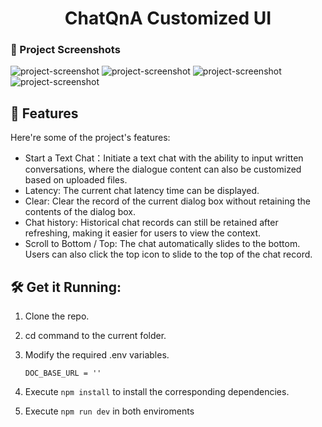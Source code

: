 <h1 align="center" id="title"> ChatQnA Customized UI</h1>

### 📸 Project Screenshots

![project-screenshot](https://imgur.com/mdk4b8F.png)
![project-screenshot](https://imgur.com/hzh6Aog.png)
![project-screenshot](https://imgur.com/JZ6b2yF.png)
![project-screenshot](https://imgur.com/KFV4UPD.png)



<h2>🧐 Features</h2>

Here're some of the project's features:

- Start a Text Chat：Initiate a text chat with the ability to input written conversations, where the dialogue content can also be customized based on uploaded files.
- Latency: The current chat latency time can be displayed.
- Clear: Clear the record of the current dialog box without retaining the contents of the dialog box.
- Chat history: Historical chat records can still be retained after refreshing, making it easier for users to view the context.
- Scroll to Bottom / Top: The chat automatically slides to the bottom. Users can also click the top icon to slide to the top of the chat record.

<h2>🛠️ Get it Running:</h2>

1. Clone the repo.

2. cd command to the current folder.

3. Modify the required .env variables.
    ```
    DOC_BASE_URL = ''
    ```
4. Execute `npm install` to install the corresponding dependencies.

5. Execute `npm run dev` in both enviroments
